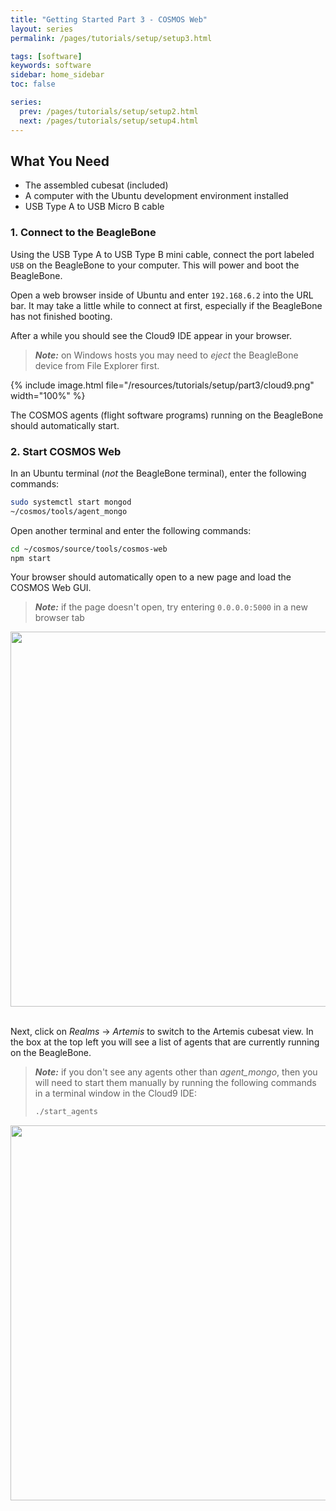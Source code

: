 ```yaml
---
title: "Getting Started Part 3 - COSMOS Web"
layout: series
permalink: /pages/tutorials/setup/setup3.html

tags: [software]
keywords: software
sidebar: home_sidebar
toc: false

series:
  prev: /pages/tutorials/setup/setup2.html
  next: /pages/tutorials/setup/setup4.html
---
```


<div id="toc"></div>

## What You Need
* The assembled cubesat (included)
* A computer with the Ubuntu development environment installed
* USB Type A to USB Micro B cable

### 1. Connect to the BeagleBone
Using the USB Type A to USB Type B mini cable, connect the port labeled `USB` on the BeagleBone to your computer. This will power and boot the BeagleBone.

Open a web browser inside of Ubuntu and enter `192.168.6.2` into the URL bar. It may take a little while to connect at first, especially if the BeagleBone has not finished booting.

After a while you should see the Cloud9 IDE appear in your browser.

> **_Note:_** on Windows hosts you may need to _eject_ the BeagleBone device from File Explorer first.


{% include image.html file="/resources/tutorials/setup/part3/cloud9.png" width="100%" %}
<br>

The COSMOS agents (flight software programs) running on the BeagleBone should automatically start.

### 2. Start COSMOS Web
In an Ubuntu terminal (_not_ the BeagleBone terminal), enter the following commands:

```bash
sudo systemctl start mongod
~/cosmos/tools/agent_mongo
```

Open another terminal and enter the following commands:

```bash
cd ~/cosmos/source/tools/cosmos-web
npm start
```
Your browser should automatically open to a new page and load the COSMOS Web GUI.

> **_Note:_** if the page doesn't open, try entering `0.0.0.0:5000` in a new browser tab


<div align="center">
<img src="https://github.com/mtmk-ee/artemis-cubesat-kit/wiki/resources/tutorials/setup/cosmos_web_home.png" width=600></img>
</div><br>

Next, click on _Realms_ -> _Artemis_ to switch to the Artemis cubesat view. In the box at the top left you will see a list of agents that are currently running on the BeagleBone.

> **_Note:_** if you don't see any agents other than _agent\_mongo_, then you will need to start them manually by running the following commands in a terminal window in the Cloud9 IDE:
> ```bash
> ./start_agents
> ```

<div align="center">
<img src="https://github.com/mtmk-ee/artemis-cubesat-kit/wiki/resources/tutorials/setup/cosmos_web_home.png" width=600></img>
</div><br>
